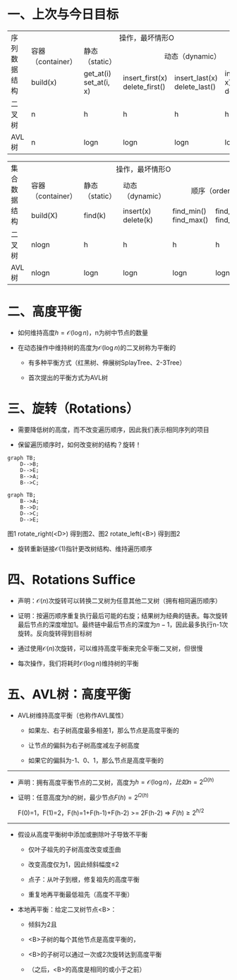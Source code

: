 # 一、上次与今日目标

<div>
<table>
    <tr>    
        <td rowspan=3>序列数据结构</td>
        <td colspan=5 align="center">操作，最坏情形O</td>    
    </tr>
    <tr>
        <td>容器（container）</td>
        <td>静态（static）</td>
        <td colspan=3 align="center">动态（dynamic）</td>
    </tr>
    <tr>
        <td>build(x)</td>
        <td>get_at(i)<br>set_at(i, x)</td>
        <td>insert_first(x)<br>delete_first()</td>
        <td>insert_last(x)<br>delete_last()</td>
        <td>insert_at(i, x)<br>delete_at(i)</td>
    </tr>
    <tr>
        <td>二叉树</td>
        <td>n</td>
        <td>h</td>
        <td>h</td>
        <td>h</td>
        <td>h</td>
    </tr>
    <tr>
        <td>AVL树</td>
        <td>n</td>
        <td>logn</td>
        <td>logn</td>
        <td>logn</td>
        <td>logn</td>
    </tr>
</table>
</div>

<div>
<table>
    <tr>    
        <td rowspan=3>集合数据结构</td>
        <td colspan=5 align="center">操作，最坏情形O</td>    
    </tr>
    <tr>
        <td>容器（container）</td>
        <td>静态（static）</td>
        <td>动态（dynamic）</td>
        <td colspan=2 align="center">顺序（order）</td>
    </tr>
    <tr>
        <td>build(X)</td>
        <td>find(k)</td>
        <td>insert(x)<br>delete(k)</td>
        <td>find_min()<br>find_max()</td>
        <td>find_prev(k)<br>find_next(k)</td>
    </tr>
    <tr>
        <td>二叉树</td>
        <td>nlogn</td>
        <td>h</td>
        <td>h</td>
        <td>h</td>
        <td>h</td>
    </tr>
    <tr>
        <td>AVL树</td>
        <td>nlogn</td>
        <td>logn</td>
        <td>logn</td>
        <td>logn</td>
        <td>logn</td>
    </tr>
</table>
</div>

# 二、高度平衡

* 如何维持高度$h=\mathcal{O}(\log n)$，n为树中节点的数量

* 在动态操作中维持树的高度为$\mathcal{O}(\log n)$的二叉树称为平衡的
  
  * 有多种平衡方式（红黑树、伸展树SplayTree、2-3Tree）
  
  * 首次提出的平衡方式为AVL树

# 三、旋转（Rotations）

* 需要降低树的高度，而不改变遍历顺序，因此我们表示相同序列的项目

* 保留遍历顺序时，如何改变树的结构？旋转！

```mermaid
graph TB;
    D-->B;
    D-->E;
    B-->A;
    B-->C;
```

```mermaid
graph TB;
    B-->A;
    B-->D;
    D-->C;
    D-->E;
```

图1 rotate_right(\<D\>) 得到图2、图2 rotate_left(\<B\>) 得到图2

* 旋转重新链接$\mathcal{O}(1)$指针更改树结构、维持遍历顺序

# 四、Rotations Suffice

* 声明：$\mathcal{O}(n)$次旋转可以转换二叉树为任意其他二叉树（拥有相同遍历顺序）

* 证明：按遍历顺序重复执行最后可能的右旋；结果树为经典的链表。每次旋转最后节点的深度增加1。最终链中最后节点的深度为$n-1$，因此最多执行n-1次旋转。反向旋转得到目标树

* 通过使用$\mathcal{O}(n)$次旋转，可以维持高度平衡来完全平衡二叉树，但很慢

* 每次操作，我们将耗时$\mathcal{O}(\log n)$维持树的平衡

# 五、AVL树：高度平衡

* AVL树维持高度平衡（也称作AVL属性）
  
  * 如果左、右子树高度最多相差1，那么节点是高度平衡的
  
  * 让节点的偏斜为右子树高度减左子树高度
  
  * 如果它的偏斜为-1、0、1，那么节点是高度平衡的

---

* 声明：拥有高度平衡节点的二叉树，高度为$h=\mathcal{O}(\log n)，比如n=2^{\Omega(h)}$

* 证明：任意高度为h的树，最少节点$F(h)=2^{\Omega(h)}$
  
  F(0)=1，F(1)=2，F(h)=1+F(h-1)+F(h-2) >= 2F(h-2) => $F(h)\ge2^{h/2}$

---

* 假设从高度平衡树中添加或删除叶子导致不平衡
  
  * 仅叶子祖先的子树高度改变或歪曲
  
  * 改变高度仅为1，因此倾斜幅度$\le$2
  
  * 点子：从叶子到根，修复祖先的高度平衡
  
  * 重复地再平衡最低祖先（高度不平衡）

* 本地再平衡：给定二叉树节点\<B\>：
  
  * 倾斜为2且
  
  * \<B\>子树的每个其他节点是高度平衡的，
  
  * \<B\>的子树可以通过一次或2次旋转达到高度平衡
  
  * （之后，\<B\>的高度是相同的或小于之前）